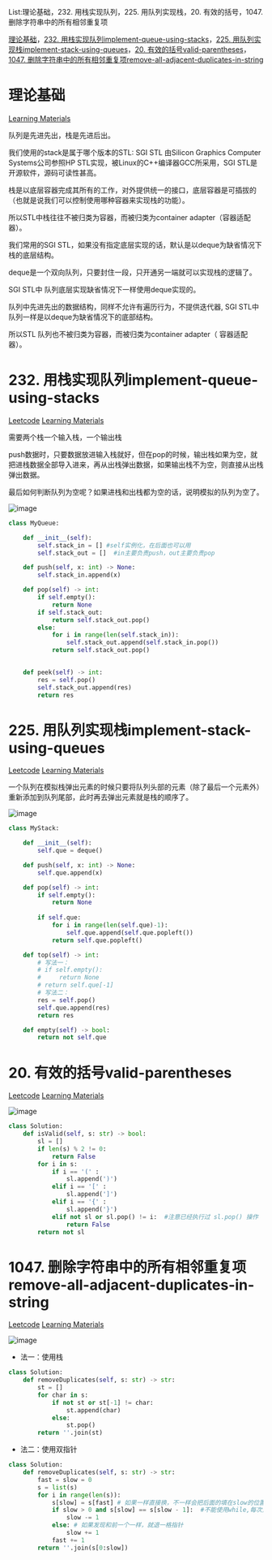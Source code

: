 List:理论基础，232. 用栈实现队列，225. 用队列实现栈，20. 有效的括号，1047. 删除字符串中的所有相邻重复项

[理论基础](#01)，[232. 用栈实现队列implement-queue-using-stacks](#02)，[225. 用队列实现栈implement-stack-using-queues](#03)，[20. 有效的括号valid-parentheses](#04)，[1047. 删除字符串中的所有相邻重复项remove-all-adjacent-duplicates-in-string](#05)


# <span id="01">理论基础</span>

 [Learning Materials](https://programmercarl.com/%E6%A0%88%E4%B8%8E%E9%98%9F%E5%88%97%E7%90%86%E8%AE%BA%E5%9F%BA%E7%A1%80.html)

 队列是先进先出，栈是先进后出。

我们使用的stack是属于哪个版本的STL: SGI STL 由Silicon Graphics Computer Systems公司参照HP STL实现，被Linux的C++编译器GCC所采用，SGI STL是开源软件，源码可读性甚高。

栈是以底层容器完成其所有的工作，对外提供统一的接口，底层容器是可插拔的（也就是说我们可以控制使用哪种容器来实现栈的功能）。

所以STL中栈往往不被归类为容器，而被归类为container adapter（容器适配器）。

我们常用的SGI STL，如果没有指定底层实现的话，默认是以deque为缺省情况下栈的底层结构。

deque是一个双向队列，只要封住一段，只开通另一端就可以实现栈的逻辑了。

SGI STL中 队列底层实现缺省情况下一样使用deque实现的。

队列中先进先出的数据结构，同样不允许有遍历行为，不提供迭代器, SGI STL中队列一样是以deque为缺省情况下的底部结构。

所以STL 队列也不被归类为容器，而被归类为container adapter（ 容器适配器）。


# <span id="02">232. 用栈实现队列implement-queue-using-stacks</span>
 
[Leetcode](https://leetcode.cn/problems/implement-queue-using-stacks/description/) [Learning Materials](https://programmercarl.com/0232.%E7%94%A8%E6%A0%88%E5%AE%9E%E7%8E%B0%E9%98%9F%E5%88%97.html#%E7%AE%97%E6%B3%95%E5%85%AC%E5%BC%80%E8%AF%BE)


需要两个栈一个输入栈，一个输出栈

push数据时，只要数据放进输入栈就好，但在pop的时候，输出栈如果为空，就把进栈数据全部导入进来，再从出栈弹出数据，如果输出栈不为空，则直接从出栈弹出数据。

最后如何判断队列为空呢？如果进栈和出栈都为空的话，说明模拟的队列为空了。

![image](../images/232-implement-queue-using-stacks.png)

```Python
class MyQueue:

    def __init__(self):
        self.stack_in = [] #self实例化，在后面也可以用
        self.stack_out = []  #in主要负责push，out主要负责pop

    def push(self, x: int) -> None:
        self.stack_in.append(x)

    def pop(self) -> int:
        if self.empty():
            return None
        if self.stack_out:
            return self.stack_out.pop()
        else:
            for i in range(len(self.stack_in)):
                self.stack_out.append(self.stack_in.pop())
            return self.stack_out.pop()
        

    def peek(self) -> int:
        res = self.pop()
        self.stack_out.append(res)
        return res
```


# <span id="03">225. 用队列实现栈implement-stack-using-queues</span>
 
[Leetcode](https://leetcode.cn/problems/implement-stack-using-queues/description/) [Learning Materials](https://programmercarl.com/0225.用队列实现栈.html#算法公开课)


一个队列在模拟栈弹出元素的时候只要将队列头部的元素（除了最后一个元素外） 重新添加到队列尾部，此时再去弹出元素就是栈的顺序了。

![image](../images/225-implement-stack-using-queues.png)


```Python
class MyStack:

    def __init__(self):
        self.que = deque()

    def push(self, x: int) -> None:
        self.que.append(x)

    def pop(self) -> int:
        if self.empty():
            return None
        
        if self.que:
            for i in range(len(self.que)-1):
                self.que.append(self.que.popleft())
            return self.que.popleft()

    def top(self) -> int:
        # 写法一：
        # if self.empty():
        #     return None
        # return self.que[-1]
        # 写法二：
        res = self.pop()
        self.que.append(res)
        return res

    def empty(self) -> bool:
        return not self.que
```


# <span id="04">20. 有效的括号valid-parentheses</span>
 
[Leetcode](https://leetcode.cn/problems/valid-parentheses/description/) [Learning Materials](https://programmercarl.com/0020.%E6%9C%89%E6%95%88%E7%9A%84%E6%8B%AC%E5%8F%B7.html#%E7%AE%97%E6%B3%95%E5%85%AC%E5%BC%80%E8%AF%BE)

![image](../images/20-valid-parentheses.png)


```Python
class Solution:
    def isValid(self, s: str) -> bool:
        sl = []
        if len(s) % 2 != 0:
            return False
        for i in s:
            if i == '(' :
                sl.append(')')
            elif i == '[' :
                sl.append(']')
            elif i == '{' :
                sl.append('}')
            elif not sl or sl.pop() != i:  #注意已经执行过 sl.pop() 操作
                return False
        return not sl
```

# <span id="05">1047. 删除字符串中的所有相邻重复项remove-all-adjacent-duplicates-in-string</span>
 
[Leetcode](https://leetcode.cn/problems/remove-all-adjacent-duplicates-in-string/description/) [Learning Materials](https://programmercarl.com/1047.删除字符串中的所有相邻重复项.html)

![image](../images/1047-remove-all-adjacent-duplicates-in-string.png)

- 法一：使用栈
  
```Python
class Solution:
    def removeDuplicates(self, s: str) -> str:
        st = []
        for char in s:
            if not st or st[-1] != char:
                st.append(char)
            else:
                st.pop()
        return ''.join(st)
```

- 法二：使用双指针

```Python
class Solution:
    def removeDuplicates(self, s: str) -> str:
        fast = slow = 0
        s = list(s)
        for i in range(len(s)):
            s[slow] = s[fast] # 如果一样直接换，不一样会把后面的填在slow的位置
            if slow > 0 and s[slow] == s[slow - 1]:  #不能使用while,每次只关注当前字符和前一个字符的关系,每次循环只判断一次即可
                slow -= 1
            else: # 如果发现和前一个一样，就退一格指针
                slow += 1
            fast += 1
        return ''.join(s[0:slow])
```


